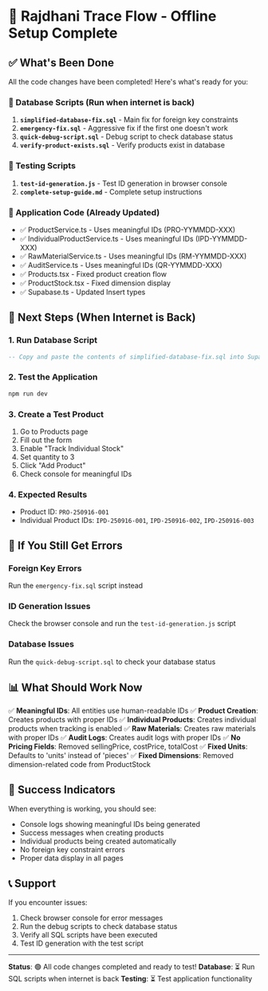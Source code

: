 # 🚀 Rajdhani Trace Flow - Offline Setup Complete

## ✅ What's Been Done

All the code changes have been completed! Here's what's ready for you:

### 🔧 Database Scripts (Run when internet is back)
1. **`simplified-database-fix.sql`** - Main fix for foreign key constraints
2. **`emergency-fix.sql`** - Aggressive fix if the first one doesn't work
3. **`quick-debug-script.sql`** - Debug script to check database status
4. **`verify-product-exists.sql`** - Verify products exist in database

### 🧪 Testing Scripts
1. **`test-id-generation.js`** - Test ID generation in browser console
2. **`complete-setup-guide.md`** - Complete setup instructions

### 📱 Application Code (Already Updated)
- ✅ ProductService.ts - Uses meaningful IDs (PRO-YYMMDD-XXX)
- ✅ IndividualProductService.ts - Uses meaningful IDs (IPD-YYMMDD-XXX)
- ✅ RawMaterialService.ts - Uses meaningful IDs (RM-YYMMDD-XXX)
- ✅ AuditService.ts - Uses meaningful IDs (QR-YYMMDD-XXX)
- ✅ Products.tsx - Fixed product creation flow
- ✅ ProductStock.tsx - Fixed dimension display
- ✅ Supabase.ts - Updated Insert types

## 🎯 Next Steps (When Internet is Back)

### 1. Run Database Script
```sql
-- Copy and paste the contents of simplified-database-fix.sql into Supabase SQL Editor
```

### 2. Test the Application
```bash
npm run dev
```

### 3. Create a Test Product
1. Go to Products page
2. Fill out the form
3. Enable "Track Individual Stock"
4. Set quantity to 3
5. Click "Add Product"
6. Check console for meaningful IDs

### 4. Expected Results
- Product ID: `PRO-250916-001`
- Individual Product IDs: `IPD-250916-001`, `IPD-250916-002`, `IPD-250916-003`

## 🐛 If You Still Get Errors

### Foreign Key Errors
Run the `emergency-fix.sql` script instead

### ID Generation Issues
Check the browser console and run the `test-id-generation.js` script

### Database Issues
Run the `quick-debug-script.sql` to check your database status

## 📊 What Should Work Now

✅ **Meaningful IDs**: All entities use human-readable IDs
✅ **Product Creation**: Creates products with proper IDs
✅ **Individual Products**: Creates individual products when tracking is enabled
✅ **Raw Materials**: Creates raw materials with proper IDs
✅ **Audit Logs**: Creates audit logs with proper IDs
✅ **No Pricing Fields**: Removed sellingPrice, costPrice, totalCost
✅ **Fixed Units**: Defaults to 'units' instead of 'pieces'
✅ **Fixed Dimensions**: Removed dimension-related code from ProductStock

## 🎉 Success Indicators

When everything is working, you should see:
- Console logs showing meaningful IDs being generated
- Success messages when creating products
- Individual products being created automatically
- No foreign key constraint errors
- Proper data display in all pages

## 📞 Support

If you encounter issues:
1. Check browser console for error messages
2. Run the debug scripts to check database status
3. Verify all SQL scripts have been executed
4. Test ID generation with the test script

---

**Status**: 🟢 All code changes completed and ready to test!
**Database**: ⏳ Run SQL scripts when internet is back
**Testing**: ⏳ Test application functionality
